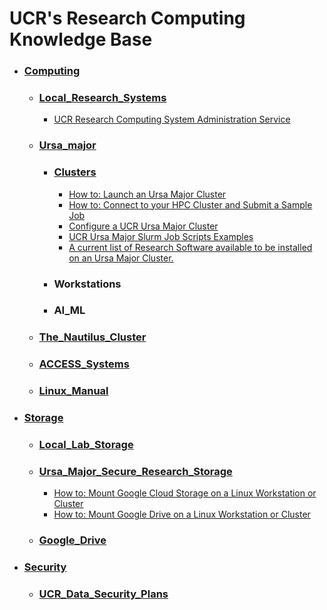 # UCR's Research Computing Knowledge Base #

* ### [Computing]() ###
    * ### [Local_Research_Systems]() ###
        * [UCR Research Computing System Administration Service](UCR_Research_Computing_System_Administration_Service.md)
    * ### [Ursa_major](Ursa_Major.md) ###
        *  ### [Clusters](#Clusters) ###
            * [How to: Launch an Ursa Major Cluster](How_To_Launch_a_Ursa_Major_Cluster.md)
            * [How to: Connect to your HPC Cluster and Submit a Sample Job](how_to_connect_to_hpc_cluster_run_sample_job.md)              
            * [Configure a UCR Ursa Major Cluster](https://github.com/UCR-Research-Computing/UCR-Ursa-Major-Cluster-Blueprints) 
            * [UCR Ursa Major Slurm Job Scripts Examples](https://github.com/UCR-Research-Computing/UCR-Ursa-Major-Slurm-Job-Scripts)
            * [A current list of Research Software available to be installed on an Ursa Major Cluster.](https://spack.readthedocs.io/en/latest/package_list.html)
        * ### Workstations ###
        * ### AI_ML ###
    * ### [The_Nautilus_Cluster](The_Nautilus_Cluster.md) ###
    * ### [ACCESS_Systems](ACCESS_Systems.md) ###
    * ### [Linux_Manual](Linux_Manual.md) ###
* ### [Storage]() ###
    * ### [Local_Lab_Storage](Local_Lab_Storage.md) ###
    * ### [Ursa_Major_Secure_Research_Storage](Ursa_Major_Secure_Research_Storage.md) ###
        * [How to: Mount Google Cloud Storage on a Linux Workstation or Cluster](how_to_mount_google_cloud_storage.md)  
        * [How to: Mount Google Drive on a Linux Workstation or Cluster](how_to_mount_google_drive.md)  
    * ### [Google_Drive](Google_Drive.md) ###
* ### [Security]() ###
    * ### [UCR_Data_Security_Plans](UCR_Data_Security_Plans.md) ###
